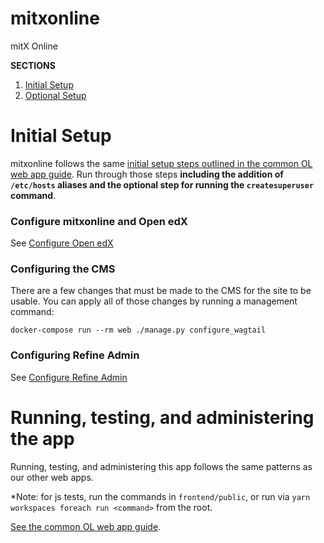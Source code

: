 # mitxonline
mitX Online

**SECTIONS**
1. [Initial Setup](#initial-setup)
1. [Optional Setup](#optional-setup)

# Initial Setup

mitxonline follows the same [initial setup steps outlined in the common OL web app guide](http://mitodl.github.io/handbook/common-web-app-guide.html).
Run through those steps **including the addition of `/etc/hosts` aliases and the optional step for running the
`createsuperuser` command**.

### Configure mitxonline and Open edX

See [Configure Open edX](docs/source/configuration/open_edx.rst)

### Configuring the CMS

There are a few changes that must be made to the CMS for the site
to be usable. You can apply all of those changes by running a management command:

```
docker-compose run --rm web ./manage.py configure_wagtail
```

### Configuring Refine Admin

See [Configure Refine Admin](docs/source/configuration/refine_admin.rst)

# Running, testing, and administering the app

Running, testing, and administering this app follows the same patterns as our other web apps. 

*Note: for js tests, run the commands in `frontend/public`, or run via `yarn workspaces foreach run <command>` from the root.

[See the common OL web app guide](http://mitodl.github.io/handbook/common-web-app-guide.html#running-and-accessing-the-app).
